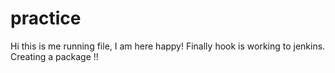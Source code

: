 # practice
Hi this is me running file, I am here happy!
Finally hook is working to jenkins.
Creating a package !!
